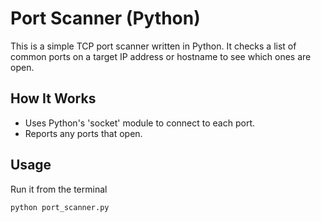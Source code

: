 # Port Scanner (Python)

This is a simple TCP port scanner written in Python. It checks a list of common ports on a target IP address or hostname to see which ones are open.

## How It Works

- Uses Python's 'socket' module to connect to each port.
- Reports any ports that open.

## Usage 

Run it from the terminal

```bash
python port_scanner.py